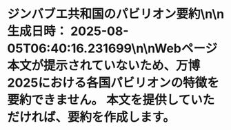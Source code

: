 # ジンバブエ共和国のパビリオン要約\n\n**生成日時：** 2025-08-05T06:40:16.231699\n\nWebページ本文が提示されていないため、万博2025における各国パビリオンの特徴を要約できません。  本文を提供していただければ、要約を作成します。